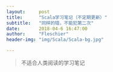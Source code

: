 ```yaml
---
layout:     post
title:      "Scala学习笔记（不定期更新）"
subtitle:   "同样的错，不能犯第二次"
date:       2018-04-6 16:47:00
author:     "Fleschier"
header-img: "img/Scala/Scala-bg.jpg"

---
```


>不适合人类阅读的学习笔记